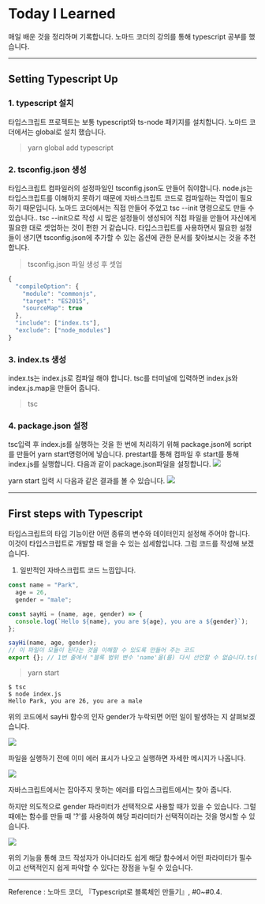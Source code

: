 # Today I Learned

매일 배운 것을 정리하며 기록합니다. 노마드 코더의 강의를 통해 typescript 공부를 했습니다.

---

## Setting Typescript Up

### 1. typescript 설치

타입스크립트 프로젝트는 보통 typescript와 ts-node 패키지를 설치합니다.
노마드 코더에서는 global로 설치 했습니다.

> yarn global add typescript

### 2. tsconfig.json 생성

타입스크립트 컴파일러의 설정파일인 tsconfig.json도 만들어 줘야합니다.
node.js는 타입스크립트를 이해하지 못하기 때문에 자바스크립트 코드로 컴파일하는 작업이 필요하기 때문입니다.
노마드 코더에서는 직접 만들어 주었고 tsc --init 명령으로도 만들 수 있습니다..
tsc --init으로 작성 시 많은 설정들이 생성되어 직접 파일을 만들어 자신에게 필요한 대로 셋업하는 것이 편한 거 같습니다.
타입스크립트를 사용하면서 필요한 설정들이 생기면 tsconfig.json에 추가할 수 있는 옵션에 관한 문서를 찾아보시는 것을 추천합니다.

> tsconfig.json 파일 생성 후 셋업

```typescript
{
  "compileOption": {
    "module": "commonjs",
    "target": "ES2015",
    "sourceMap": true
  },
  "include": ["index.ts"],
  "exclude": ["node_modules"]
}
```

### 3. index.ts 생성

index.ts는 index.js로 컴파일 해야 합니다.
tsc를 터미널에 입력하면 index.js와 index.js.map을 만들어 줍니다.

> tsc

### 4. package.json 설정

tsc입력 후 index.js를 실행하는 것을 한 번에 처리하기 위해
package.json에 script를 만들어 yarn start명령어에 넣습니다.
prestart를 통해 컴파일 후 start를 통해 index.js를 실행합니다.
다음과 같이 package.json파일을 설정합니다.
![](https://images.velog.io/images/qmasem/post/2ccb4ff6-4f33-4465-b405-6e331a6fecc3/%E1%84%89%E1%85%B3%E1%84%8F%E1%85%B3%E1%84%85%E1%85%B5%E1%86%AB%E1%84%89%E1%85%A3%E1%86%BA%202021-04-14%20%E1%84%8B%E1%85%A9%E1%84%92%E1%85%AE%208.23.47.png)

yarn start 입력 시 다음과 같은 결과를 볼 수 있습니다.
![](https://images.velog.io/images/qmasem/post/436754c5-a91d-45b0-a99c-e0200ebb5330/%E1%84%89%E1%85%B3%E1%84%8F%E1%85%B3%E1%84%85%E1%85%B5%E1%86%AB%E1%84%89%E1%85%A3%E1%86%BA%202021-04-14%20%E1%84%8B%E1%85%A9%E1%84%92%E1%85%AE%208.27.21.png)

---

## First steps with Typescript

타입스크립트의 타입 기능이란 어떤 종류의 변수와 데이터인지 설정해 주어야 합니다.
이것이 타입스크립트로 개발할 때 얻을 수 있는 섬세함입니다.
그럼 코드를 작성해 보겠습니다.

1. 일반적인 자바스크립트 코드 느낌입니다.

```typescript
const name = "Park",
  age = 26,
  gender = "male";

const sayHi = (name, age, gender) => {
  console.log(`Hello ${name}, you are ${age}, you are a ${gender}`);
};

sayHi(name, age, gender);
// 이 파일이 모듈이 된다는 것을 이해할 수 있도록 만들어 주는 코드
export {}; // 1번 줄에서 "블록 범위 변수 'name'을(를) 다시 선언할 수 없습니다.ts(2451)" 에러가 나는 걸 방지해 줌, 약간 버그같은 느낌
```

> yarn start

```
$ tsc
$ node index.js
Hello Park, you are 26, you are a male
```

위의 코드에서 sayHi 함수의 인자 gender가 누락되면 어떤 일이 발생하는 지 살펴보겠습니다.

![](https://images.velog.io/images/qmasem/post/67cc47e4-b5de-480e-83b5-5c1bbb7a06c2/%E1%84%89%E1%85%B3%E1%84%8F%E1%85%B3%E1%84%85%E1%85%B5%E1%86%AB%E1%84%89%E1%85%A3%E1%86%BA%202021-04-14%20%E1%84%8B%E1%85%A9%E1%84%92%E1%85%AE%208.52.54.png)

파일을 실행하기 전에 이미 에러 표시가 나오고 실행하면 자세한 메시지가 나옵니다.

![](https://images.velog.io/images/qmasem/post/febf5357-abb6-49c9-b57b-4890cd1cf12b/%E1%84%89%E1%85%B3%E1%84%8F%E1%85%B3%E1%84%85%E1%85%B5%E1%86%AB%E1%84%89%E1%85%A3%E1%86%BA%202021-04-14%20%E1%84%8B%E1%85%A9%E1%84%92%E1%85%AE%208.53.53.png)

자바스크립트에서는 잡아주지 못하는 에러를 타입스크립트에서는 찾아 줍니다.

하지만 의도적으로 gender 파라미터가 선택적으로 사용할 때가 있을 수 있습니다.
그럴 때에는 함수를 만들 때 '?'를 사용하여 해당 파라미터가 선택적이라는 것을 명시할 수 있습니다.

![](https://images.velog.io/images/qmasem/post/60d308a1-4382-49c0-a358-0984fa9b3dc3/image.png)

위의 기능을 통해 코드 작성자가 아니더라도 쉽게 해당 함수에서 어떤 파라미터가 필수이고 선택적인지 쉽게 파악할 수 있다는 장점을 누릴 수 있습니다.

---

Reference : 노마드 코더, 『Typescript로 블록체인 만들기』, #0~#0.4.

